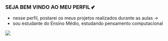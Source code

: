 ### SEJA BEM VINDO AO MEU PERFIL 💕

* nesse perfil, postarei os meus projetos realizados durante as aulas ->
* sou estudante do Ensino Médio, estudando pensamento computacional

 ![](https://media.tenor.com/lkU0tJgL8a4AAAAM/kiss-lanadelrey.gif)
